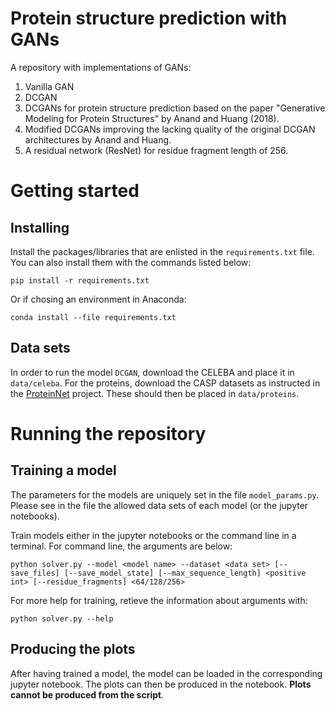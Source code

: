 # Protein structure prediction with GANs

A repository with implementations of GANs:

1. Vanilla GAN
2. DCGAN
3. DCGANs for protein structure prediction based on the paper "Generative Modeling for Protein Structures" by Anand and Huang (2018).
4. Modified DCGANs improving the lacking quality of the original DCGAN architectures by Anand and Huang.
5. A residual network (ResNet) for residue fragment length of 256.

# Getting started
 
## Installing

Install the packages/libraries that are enlisted in the `requirements.txt` file. You can also install them with the commands listed below:

```
pip install -r requirements.txt
```
Or if chosing an environment in Anaconda:
```
conda install --file requirements.txt
```

## Data sets

In order to run the model `DCGAN`, download the CELEBA and place it in `data/celeba`. For the proteins, download the CASP datasets as instructed in the [ProteinNet](https://github.com/aqlaboratory/proteinnet) project. These should then be placed in `data/proteins`.

# Running the repository

## Training a model

The parameters for the models are uniquely set in the file `model_params.py`. Please see in the file the allowed data sets of each model (or the jupyter notebooks).

Train models either in the jupyter notebooks or the command line in a terminal. For command line, the arguments are below:

```
python solver.py --model <model name> --dataset <data set> [--save_files] [--save_model_state] [--max_sequence_length] <positive int> [--residue_fragments] <64/128/256>
```


For more help for training, retieve the information about arguments with:
```
python solver.py --help
```

## Producing the plots

After having trained a model, the model can be loaded in the corresponding jupyter notebook. The plots can then be produced in the notebook. **Plots cannot be produced from the script**.
